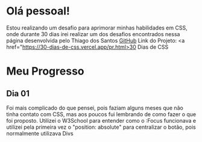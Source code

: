 <h1>Olá pessoal!</h1>

Estou realizando um desafio para aprimorar minhas habilidades em CSS, onde durante 30 dias irei realizar um dos desafios encontrados nessa página desenvolvida pelo Thiago dos Santos <a href="https://github.com/IamThiago-IT">GitHub</a>
Link do Projeto: <a href="https://30-dias-de-css.vercel.app/pr.html>30 Dias de CSS</a>

<h1>Meu Progresso</h1>

<h2>Dia 01</h2>

Foi mais complicado do que pensei, pois faziam alguns meses que não tinha contato com CSS, mas aos poucos fui lembrando de como fazer o que foi proposto. 
Utilizei o W3School para entender como o :Focus funcionava e utilizei pela primeira vez o "position: absolute" para centralizar o botão, pois normalmente utilizava Divs
